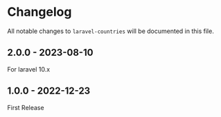 # Changelog

All notable changes to `laravel-countries` will be documented in this file.

## 2.0.0 - 2023-08-10

For laravel 10.x

## 1.0.0 - 2022-12-23

First Release
